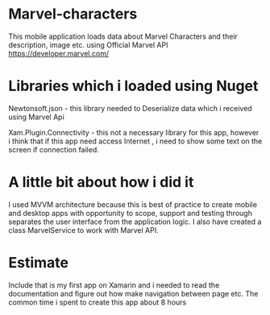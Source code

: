 # Marvel-characters

This mobile application loads data about Marvel Characters and their description, image etc. using Official Marvel API  https://developer.marvel.com/

# Libraries which i loaded using Nuget

Newtonsoft.json - this library needed to Deserialize data which i received using Marvel Api

Xam.Plugin.Connectivity - this not a necessary library for this app, however i think that if this app need access Internet , i need to show some text on the screen if connection failed.

# A little bit about how i did it

I used MVVM architecture because this is best of practice to create mobile and desktop apps with opportunity  to scope,  support and testing through separates the user interface from the application logic.
I also have created a class MarvelService to work with Marvel API.

# Estimate

Include that is my first app on Xamarin and i needed to read the documentation and figure out how make navigation between page etc. The common time i spent to create this app about 8 hours
